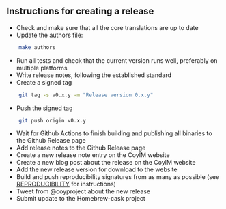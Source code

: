 Instructions for creating a release
-----------------------------------

- Check and make sure that all the core translations are up to date
- Update the authors file:
```sh
    make authors
```
- Run all tests and check that the current version runs well, preferably on multiple platforms
- Write release notes, following the established standard
- Create a signed tag
```sh
    git tag -s v0.x.y -m "Release version 0.x.y"
```
- Push the signed tag
```sh
    git push origin v0.x.y
```
- Wait for Github Actions to finish building and publishing all binaries to the Github Release page
- Add release notes to the Github Release page
- Create a new release note entry on the CoyIM website
- Create a new blog post about the release on the CoyIM website
- Add the new release version for download to the website
- Build and push reproducibility signatures from as many as possible (see [REPRODUCIBILITY](REPRODUCIBILITY.md) for instructions)
- Tweet from @coyproject about the new release
- Submit update to the Homebrew-cask project
